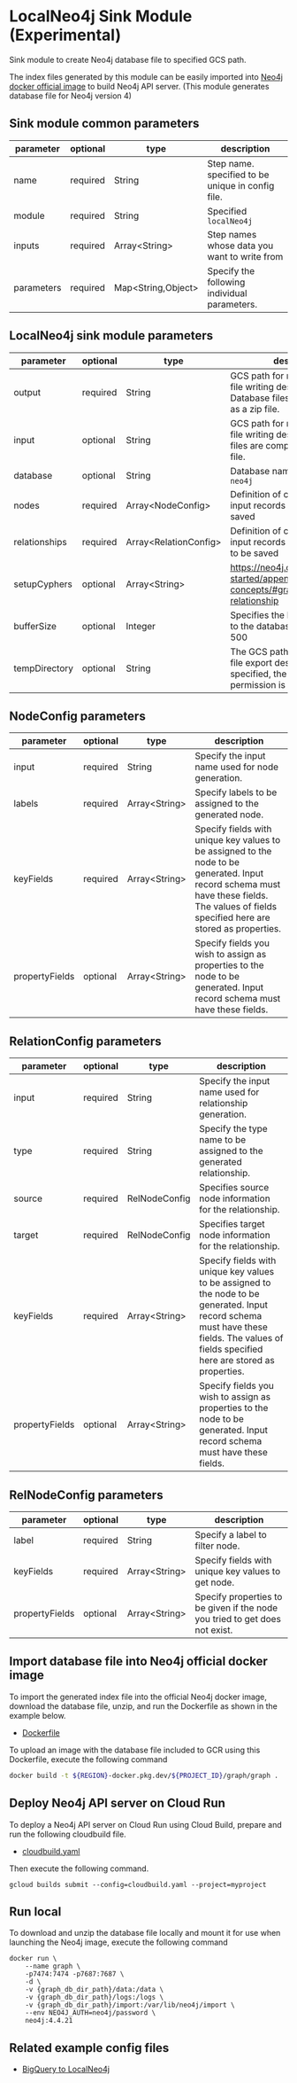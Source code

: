 # LocalNeo4j Sink Module (Experimental)

Sink module to create Neo4j database file to specified GCS path.

The index files generated by this module can be easily imported into [Neo4j docker official image](https://hub.docker.com/_/neo4j/) to build Neo4j API server.
(This module generates database file for Neo4j version 4)

## Sink module common parameters

| parameter  | optional | type                | description                                       |
|------------|----------|---------------------|---------------------------------------------------|
| name       | required | String              | Step name. specified to be unique in config file. |
| module     | required | String              | Specified `localNeo4j`                            |
| inputs     | required | Array<String\>      | Step names whose data you want to write from      |
| parameters | required | Map<String,Object\> | Specify the following individual parameters.      |

## LocalNeo4j sink module parameters

| parameter     | optional | type                   | description                                                                                                                                                           |
|---------------|----------|------------------------|-----------------------------------------------------------------------------------------------------------------------------------------------------------------------|
| output        | required | String                 | GCS path for neo4j database file writing destination. Database files are compressed as a zip file.                                                                    |
| input         | optional | String                 | GCS path for neo4j database file writing destination. Index files are compressed as a zip file.                                                                       |
| database      | optional | String                 | Database name. The default is `neo4j`                                                                                                                                 |
| nodes         | required | Array<NodeConfig\>     | Definition of conversion from input records to the [Node](https://neo4j.com/docs/getting-started/appendix/graphdb-concepts/#graphdb-node) to be saved                 |
| relationships | required | Array<RelationConfig\> | Definition of conversion from input records to the [Relationship](https://neo4j.com/docs/getting-started/appendix/graphdb-concepts/#graphdb-relationship) to be saved |
| setupCyphers  | optional | Array<String\>         | https://neo4j.com/docs/getting-started/appendix/graphdb-concepts/#graphdb-relationship                                                                                |
| bufferSize    | optional | Integer                | Specifies the buffer size to write to the database. The default is 500                                                                                                |
| tempDirectory | optional | String                 | The GCS path of the temporary file export destination. If not specified, the bucket creation permission is required.                                                  |

## NodeConfig parameters

| parameter      | optional | type           | description                                                                                                                                                                                 |
|----------------|----------|----------------|---------------------------------------------------------------------------------------------------------------------------------------------------------------------------------------------|
| input          | required | String         | Specify the input name used for node generation.                                                                                                                                            |
| labels         | required | Array<String\> | Specify labels to be assigned to the generated node.                                                                                                                                        |
| keyFields      | required | Array<String\> | Specify fields with unique key values to be assigned to the node to be generated. Input record schema must have these fields. The values of fields specified here are stored as properties. |
| propertyFields | optional | Array<String\> | Specify fields you wish to assign as properties to the node to be generated. Input record schema must have these fields.                                                                    |

## RelationConfig parameters

| parameter      | optional | type           | description                                                                                                                                                                                 |
|----------------|----------|----------------|---------------------------------------------------------------------------------------------------------------------------------------------------------------------------------------------|
| input          | required | String         | Specify the input name used for relationship generation.                                                                                                                                    |
| type           | required | String         | Specify the type name to be assigned to the generated relationship.                                                                                                                         |
| source         | required | RelNodeConfig  | Specifies source node information for the relationship.                                                                                                                                     |
| target         | required | RelNodeConfig  | Specifies target node information for the relationship.                                                                                                                                     |
| keyFields      | required | Array<String\> | Specify fields with unique key values to be assigned to the node to be generated. Input record schema must have these fields. The values of fields specified here are stored as properties. |
| propertyFields | optional | Array<String\> | Specify fields you wish to assign as properties to the node to be generated. Input record schema must have these fields.                                                                    |

## RelNodeConfig parameters

| parameter      | optional | type           | description                                                                 |
|----------------|----------|----------------|-----------------------------------------------------------------------------|
| label          | required | String         | Specify a label to filter node.                                             |
| keyFields      | required | Array<String\> | Specify fields with unique key values to get node.                          |
| propertyFields | optional | Array<String\> | Specify properties to be given if the node you tried to get does not exist. |

## Import database file into Neo4j official docker image

To import the generated index file into the official Neo4j docker image, download the database file, unzip, and run the Dockerfile as shown in the example below.

* [Dockerfile](../../../../examples/Dockerfile_graph)

To upload an image with the database file included to GCR using this Dockerfile, execute the following command

```bash
docker build -t ${REGION}-docker.pkg.dev/${PROJECT_ID}/graph/graph .
```

## Deploy Neo4j API server on Cloud Run

To deploy a Neo4j API server on Cloud Run using Cloud Build, prepare and run the following cloudbuild file.

* [cloudbuild.yaml](../../../../examples/cloudbuild_graph.yaml)

Then execute the following command.

```shell
gcloud builds submit --config=cloudbuild.yaml --project=myproject
```

## Run local

To download and unzip the database file locally and mount it for use when launching the Neo4j image, execute the following command

```shell
docker run \
    --name graph \
    -p7474:7474 -p7687:7687 \
    -d \
    -v {graph_db_dir_path}/data:/data \
    -v {graph_db_dir_path}/logs:/logs \
    -v {graph_db_dir_path}/import:/var/lib/neo4j/import \
    --env NEO4J_AUTH=neo4j/password \
    neo4j:4.4.21
```

## Related example config files

* [BigQuery to LocalNeo4j](../../../../examples/bigquery-to-localneo4j.json)
